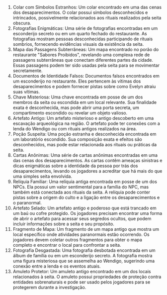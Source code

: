 1. Colar com Símbolos Estranhos: Um colar encontrado em uma das cenas dos desaparecimentos. O colar possui símbolos desconhecidos e intrincados, possivelmente relacionados aos rituais realizados pela seita obscura.
3.  Fotografias Enigmáticas: Uma série de fotografias encontradas em um esconderijo secreto ou em um quarto fechado do restaurante. As fotografias mostram pessoas desconhecidas participando de rituais sombrios, fornecendo evidências visuais da existência da seita.
4. Mapa das Passagens Subterrâneas: Um mapa encontrado no porão do restaurante "Sabores Proibidos", revelando uma complexa rede de passagens subterrâneas que conectam diferentes partes da cidade. Essas passagens podem ter sido usadas pela seita para se movimentar secretamente.
5.  Documentos de Identidade Falsos: Documentos falsos encontrados em um esconderijo no restaurante. Eles pertencem às vítimas dos desaparecimentos e podem fornecer pistas sobre como Evelyn atraiu suas vítimas.
7.  Chave Misteriosa: Uma chave encontrada em posse de um dos membros da seita ou escondida em um local relevante. Sua finalidade exata é desconhecida, mas pode abrir uma porta secreta, um compartimento escondido ou revelar um objeto valioso.
8.  Artefato Antigo: Um artefato misterioso e antigo descoberto em uma escavação arqueológica na região. O artefato pode ter conexões com a lenda do Wendigo ou com rituais antigos realizados na área.
9. Poção Suspeita: Uma poção estranha e desconhecida encontrada em um laboratório escondido. Sua composição exata e efeitos são desconhecidos, mas pode estar relacionada aos rituais ou práticas da seita.
11.  Cartas Anônimas: Uma série de cartas anônimas encontradas em uma das cenas dos desaparecimentos. As cartas contêm ameaças sinistras e dicas enigmáticas sobre a identidade da pessoa por trás dos desaparecimentos, levando os jogadores a acreditar que há mais do que uma simples seita envolvida.
12. Relíquia Familiar: Uma relíquia antiga encontrada em posse de um dos NPCs. Ela possui um valor sentimental para a família do NPC, mas também está conectada aos rituais da seita. A relíquia pode conter pistas sobre a origem do culto e a ligação entre os desaparecimentos e o paranormal.   
13. Artefato Selado: Um artefato antigo e poderoso que está trancado em um baú ou cofre protegido. Os jogadores precisam encontrar uma forma de abrir o artefato para acessar seus segredos ocultos, que podem incluir informações sobre a seita e seu propósito.
14. Fragmento de Mapa: Um fragmento de um mapa antigo que mostra um local específico onde atividades paranormais estão ocorrendo. Os jogadores devem coletar outros fragmentos para obter o mapa completo e encontrar o local para confrontar a seita.
15. Fotografia Desgastada: Uma fotografia desbotada encontrada em um álbum de família ou em um esconderijo secreto. A fotografia mostra uma figura misteriosa que se assemelha ao Wendigo, sugerindo uma conexão entre a lenda e os eventos atuais.
16. Amuleto Protetor: Um amuleto antigo encontrado em um dos locais relacionados à seita. O amuleto possui propriedades de proteção contra entidades sobrenaturais e pode ser usado pelos jogadores para se protegerem durante a investigação.